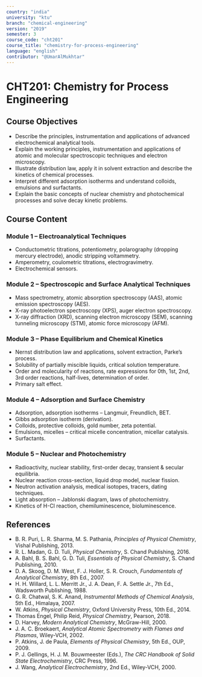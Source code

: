 ```yaml
---
country: "india"
university: "ktu"
branch: "chemical-engineering"
version: "2019"
semester: 3
course_code: "cht201"
course_title: "chemistry-for-process-engineering"
language: "english"
contributor: "@UmarAlMukhtar"
---
```


# CHT201: Chemistry for Process Engineering

## Course Objectives
* Describe the principles, instrumentation and applications of advanced electrochemical analytical tools.  
* Explain the working principles, instrumentation and applications of atomic and molecular spectroscopic techniques and electron microscopy.  
* Illustrate distribution law, apply it in solvent extraction and describe the kinetics of chemical processes.  
* Interpret different adsorption isotherms and understand colloids, emulsions and surfactants.  
* Explain the basic concepts of nuclear chemistry and photochemical processes and solve decay kinetic problems.  

## Course Content

### Module 1 – Electroanalytical Techniques
* Conductometric titrations, potentiometry, polarography (dropping mercury electrode), anodic stripping voltammetry.  
* Amperometry, coulometric titrations, electrogravimetry.  
* Electrochemical sensors.  

### Module 2 – Spectroscopic and Surface Analytical Techniques
* Mass spectrometry, atomic absorption spectroscopy (AAS), atomic emission spectroscopy (AES).  
* X-ray photoelectron spectroscopy (XPS), auger electron spectroscopy.  
* X-ray diffraction (XRD), scanning electron microscopy (SEM), scanning tunneling microscopy (STM), atomic force microscopy (AFM).  

### Module 3 – Phase Equilibrium and Chemical Kinetics
* Nernst distribution law and applications, solvent extraction, Parke’s process.  
* Solubility of partially miscible liquids, critical solution temperature.  
* Order and molecularity of reactions, rate expressions for 0th, 1st, 2nd, 3rd order reactions, half-lives, determination of order.  
* Primary salt effect.  

### Module 4 – Adsorption and Surface Chemistry
* Adsorption, adsorption isotherms – Langmuir, Freundlich, BET.  
* Gibbs adsorption isotherm (derivation).  
* Colloids, protective colloids, gold number, zeta potential.  
* Emulsions, micelles – critical micelle concentration, micellar catalysis.  
* Surfactants.  

### Module 5 – Nuclear and Photochemistry
* Radioactivity, nuclear stability, first-order decay, transient & secular equilibria.  
* Nuclear reaction cross-section, liquid drop model, nuclear fission.  
* Neutron activation analysis, medical isotopes, tracers, dating techniques.  
* Light absorption – Jablonski diagram, laws of photochemistry.  
* Kinetics of H-Cl reaction, chemiluminescence, bioluminescence.  

## References
* B. R. Puri, L. R. Sharma, M. S. Pathania, *Principles of Physical Chemistry*, Vishal Publishing, 2013.  
* R. L. Madan, G. D. Tuli, *Physical Chemistry*, S. Chand Publishing, 2016.  
* A. Bahl, B. S. Bahl, G. D. Tuli, *Essentials of Physical Chemistry*, S. Chand Publishing, 2010.  
* D. A. Skoog, D. M. West, F. J. Holler, S. R. Crouch, *Fundamentals of Analytical Chemistry*, 8th Ed., 2007.  
* H. H. Willard, L. L. Merritt Jr., J. A. Dean, F. A. Settle Jr., 7th Ed., Wadsworth Publishing, 1988.  
* G. R. Chatwal, S. K. Anand, *Instrumental Methods of Chemical Analysis*, 5th Ed., Himalaya, 2007.  
* W. Atkins, *Physical Chemistry*, Oxford University Press, 10th Ed., 2014.  
* Thomas Engel, Philip Reid, *Physical Chemistry*, Pearson, 2018.  
* D. Harvey, *Modern Analytical Chemistry*, McGraw-Hill, 2000.  
* J. A. C. Broekaert, *Analytical Atomic Spectrometry with Flames and Plasmas*, Wiley-VCH, 2002.  
* P. Atkins, J. de Paula, *Elements of Physical Chemistry*, 5th Ed., OUP, 2009.  
* P. J. Gellings, H. J. M. Bouwmeester (Eds.), *The CRC Handbook of Solid State Electrochemistry*, CRC Press, 1996.  
* J. Wang, *Analytical Electrochemistry*, 2nd Ed., Wiley-VCH, 2000.  
